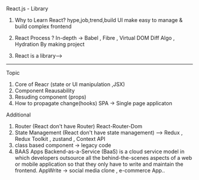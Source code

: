React.js - Library  
1. Why to Learn React?
 hype,job,trend,build UI
 make easy to manage & build complex frontend

2. React Process ?
  In-depth -> Babel , Fibre , Virtual DOM 
  Diff Algo , Hydration 
  By making project 

3. React is a library--> 

-----------------------------
Topic 
1. Core of Reacr (state or UI manipulation ,JSX)
2. Component Reausability
3. Resuding component (props)
4. How to propagate change(hooks)
SPA -> Single page applicaton

Additional 
1. Router (React don't have Router) React-Router-Dom
2. State Management (React don't have state management) --> Redux , Redux Toolkit , zustand , Context API
3. class based component
-> legacy code
4. BAAS Apps Backend-as-a-Service (BaaS) is a cloud service model in which developers outsource all the behind-the-scenes aspects of a web or mobile application so that they only have to write and maintain the frontend. AppWrite
-> social media clone , e-commerce App..

